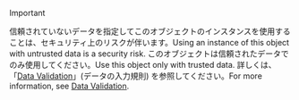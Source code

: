 > [!IMPORTANT]
> <span data-ttu-id="400fc-101">信頼されていないデータを指定してこのオブジェクトのインスタンスを使用することは、セキュリティ上のリスクが伴います。</span><span class="sxs-lookup"><span data-stu-id="400fc-101">Using an instance of this object with untrusted data is a security risk.</span></span> <span data-ttu-id="400fc-102">このオブジェクトは信頼されたデータでのみ使用してください。</span><span class="sxs-lookup"><span data-stu-id="400fc-102">Use this object only with trusted data.</span></span> <span data-ttu-id="400fc-103">詳しくは、「[Data Validation](https://www.owasp.org/index.php/Data_Validation)」(データの入力規則) を参照してください。</span><span class="sxs-lookup"><span data-stu-id="400fc-103">For more information, see [Data Validation](https://www.owasp.org/index.php/Data_Validation).</span></span>